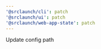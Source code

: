 ```yaml
---
'@srclaunch/cli': patch
'@srclaunch/ui': patch
'@srclaunch/web-app-state': patch
---
```


Update config path
